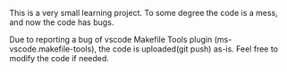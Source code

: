 This is a very small learning project. To some degree the code is a mess, and now the code has bugs.

Due to reporting a bug of vscode Makefile Tools plugin (ms-vscode.makefile-tools), the code is uploaded(git push) as-is. Feel free to modify the code if needed.
